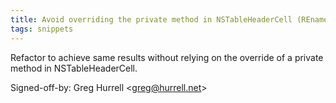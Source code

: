 ```yaml
---
title: Avoid overriding the private method in NSTableHeaderCell (REnamer, 9c7a69e)
tags: snippets
---
```


Refactor to achieve same results without relying on the override of a private method in NSTableHeaderCell.

Signed-off-by: Greg Hurrell &lt;greg@hurrell.net&gt;
